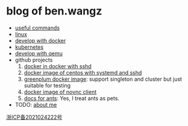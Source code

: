# blog of ben.wangz

* [useful commands](commands/README.md)
* [linux](linux/README.md)
* [develop with docker](develop.with.docker.md)
* [kubernetes](kubernetes/README.md)
* [develop with qemu](develop.with.qemu.md)
* github projects
    1. [docker in docker with sshd](https://github.com/ben-wangz/docker-dind-sshd)
    2. [docker image of centos with systemd and sshd](https://github.com/ben-wangz/docker-systemd)
    3. [greenplum docker image](https://github.com/ben-wangz/greenplum-docker):
       support singleton and cluster but just suitable for testing
    4. [docker image of novnc client](https://github.com/ben-wangz/docker-novnc)
    5. [docs for ants](https://github.com/ben-wangz/ant-doc): Yes, I treat ants as pets.
* TODO: [about me](ben.wangz.md)

[浙ICP备2021024222号](https://beian.miit.gov.cn/)
